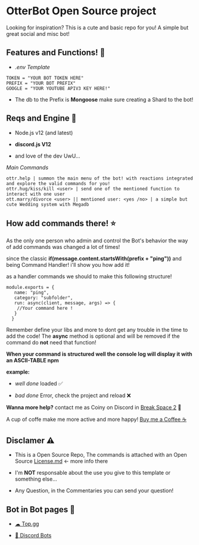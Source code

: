 # OtterBot Open Source project
Looking for inspiration? This is a cute and basic repo for you! A simple but great social and misc bot!

## Features and Functions! 🦦

* *.env Template*
```
TOKEN = "YOUR BOT TOKEN HERE"
PREFIX = "YOUR BOT PREFIX"
GOOGLE = "YOUR YOUTUBE APIV3 KEY HERE!"
```

* The db to the Prefix is **Mongoose** make sure creating a Shard to the bot!

## Reqs and Engine 📒

* Node.js v12 (and latest)
* **discord.js V12**

* and love of the dev UwU...


*Main Commands*
```
ottr.help | summon the main menu of the bot! with reactions integrated and explore the valid commands for you!
ottr.hug/kiss/kill <user> | send one of the mentioned function to interact with one user
ott.marry/divorce <user> || mentioned user: <yes /no> | a simple but cute Wedding system with Megadb
```

## How add commands there! ⭐

As the only one person who admin and control the Bot's behavior the way of add commands was changed a lot of times!

since the classic **if(message.content.startsWith(prefix + "ping"))** and being Command Handler! i'll show you how add it!

as a handler commands we should to make this following structure!

```
module.exports = {
   name: "ping",
   category: "subfolder",
   run: async(client, message, args) => {
    //Your command here !
   }
  }
```
Remember define your libs and more to dont get any trouble in the time to add the code!
The **async** method is optional and will be removed if the command do **not** need that function!

**When your command is structured well the console log will display it with an ASCII-TABLE npm**

**example:**

* *well done* loaded ✅

* *bad done*  Error, check the project and reload ❌

**Wanna more help?**
contact me as Coiny on Discord in [Break Space 2](https://discord.gg/JWajjNqVzz) 🧡

A cup of coffe make me more active and more happy! [Buy me a Coffee ☕](https://www.buymeacoffee.com/CorgiOtterBot)

## Disclamer ⚠

* This is a Open Source Repo, The commands is attached with an Open Source [License.md](https://github.com/Cd-corgi/OtterBot-OP-project/blob/main/LICENSE) <- more info there

* I'm **NOT** responsable about the use you give to this template or something else...

* Any Question, in the Commentaries you can send your question!

## Bot in Bot pages 🤖

* [☁ Top.gg](https://top.gg/bot/686245252717477966)

* [🤖 Discord Bots](https://discord.bots.gg/bots/686245252717477966)
